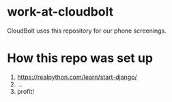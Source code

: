 # work-at-cloudbolt
CloudBolt uses this repository for our phone screenings.


# How this repo was set up

1. https://realpython.com/learn/start-django/
2. ...
3. profit!
